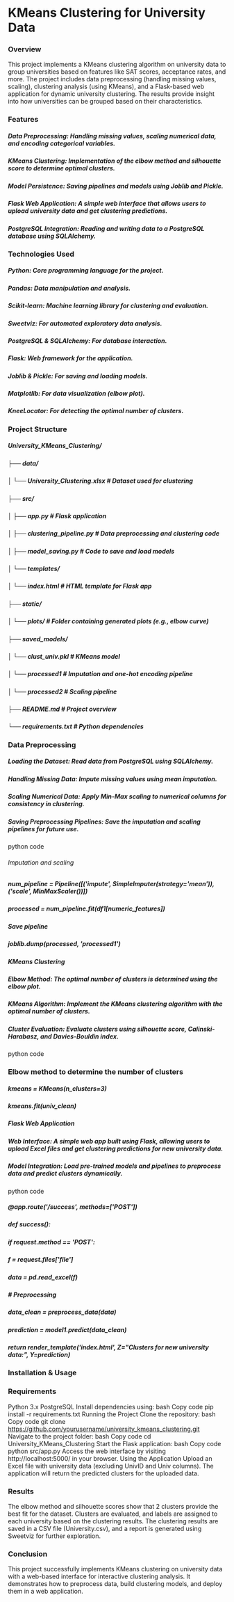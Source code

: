 # KMeans Clustering for University Data

### Overview
This project implements a KMeans clustering algorithm on university data to group universities based on features like SAT scores, acceptance rates, and more. The project includes data preprocessing (handling missing values, scaling), clustering analysis (using KMeans), and a Flask-based web application for dynamic university clustering. The results provide insight into how universities can be grouped based on their characteristics.

### Features
##### Data Preprocessing: Handling missing values, scaling numerical data, and encoding categorical variables.
##### KMeans Clustering: Implementation of the elbow method and silhouette score to determine optimal clusters.
##### Model Persistence: Saving pipelines and models using Joblib and Pickle.
##### Flask Web Application: A simple web interface that allows users to upload university data and get clustering predictions.
##### PostgreSQL Integration: Reading and writing data to a PostgreSQL database using SQLAlchemy.

### Technologies Used
##### Python: Core programming language for the project.
##### Pandas: Data manipulation and analysis.
##### Scikit-learn: Machine learning library for clustering and evaluation.
##### Sweetviz: For automated exploratory data analysis.
##### PostgreSQL & SQLAlchemy: For database interaction.
##### Flask: Web framework for the application.
##### Joblib & Pickle: For saving and loading models.
##### Matplotlib: For data visualization (elbow plot).
##### KneeLocator: For detecting the optimal number of clusters.

### Project Structure
##### University_KMeans_Clustering/
##### ├── data/
##### │   └── University_Clustering.xlsx  # Dataset used for clustering
##### ├── src/
##### │   ├── app.py                      # Flask application
##### │   ├── clustering_pipeline.py       # Data preprocessing and clustering code
##### │   ├── model_saving.py              # Code to save and load models
##### │   └── templates/
##### │       └── index.html               # HTML template for Flask app
##### ├── static/
##### │   └── plots/                       # Folder containing generated plots (e.g., elbow curve)
##### ├── saved_models/
##### │   └── clust_univ.pkl               # KMeans model
##### │   └── processed1                   # Imputation and one-hot encoding pipeline
##### │   └── processed2                   # Scaling pipeline
##### ├── README.md                        # Project overview
##### └── requirements.txt                 # Python dependencies

### Data Preprocessing
##### Loading the Dataset: Read data from PostgreSQL using SQLAlchemy.
##### Handling Missing Data: Impute missing values using mean imputation.
##### Scaling Numerical Data: Apply Min-Max scaling to numerical columns for consistency in clustering.
##### Saving Preprocessing Pipelines: Save the imputation and scaling pipelines for future use.
python code
###### Imputation and scaling
##### num_pipeline = Pipeline([('impute', SimpleImputer(strategy='mean')), ('scale', MinMaxScaler())])
##### processed = num_pipeline.fit(df1[numeric_features])

##### Save pipeline
##### joblib.dump(processed, 'processed1')
##### KMeans Clustering
##### Elbow Method: The optimal number of clusters is determined using the elbow plot.
##### KMeans Algorithm: Implement the KMeans clustering algorithm with the optimal number of clusters.
##### Cluster Evaluation: Evaluate clusters using silhouette score, Calinski-Harabasz, and Davies-Bouldin index.
python code
### Elbow method to determine the number of clusters
##### kmeans = KMeans(n_clusters=3)
##### kmeans.fit(univ_clean)
##### Flask Web Application
##### Web Interface: A simple web app built using Flask, allowing users to upload Excel files and get clustering predictions for new university data.
##### Model Integration: Load pre-trained models and pipelines to preprocess data and predict clusters dynamically.
python code
##### @app.route('/success', methods=['POST'])
##### def success():
#####     if request.method == 'POST':
#####         f = request.files['file']
#####         data = pd.read_excel(f)
#####         # Preprocessing
#####         data_clean = preprocess_data(data)
#####         prediction = model1.predict(data_clean)
#####         return render_template('index.html', Z="Clusters for new university data:", Y=prediction)

### Installation & Usage
### Requirements
Python 3.x
PostgreSQL
Install dependencies using:
bash
Copy code
pip install -r requirements.txt
Running the Project
Clone the repository:
bash
Copy code
git clone https://github.com/yourusername/university_kmeans_clustering.git
Navigate to the project folder:
bash
Copy code
cd University_KMeans_Clustering
Start the Flask application:
bash
Copy code
python src/app.py
Access the web interface by visiting http://localhost:5000/ in your browser.
Using the Application
Upload an Excel file with university data (excluding UnivID and Univ columns).
The application will return the predicted clusters for the uploaded data.

### Results
The elbow method and silhouette scores show that 2 clusters provide the best fit for the dataset.
Clusters are evaluated, and labels are assigned to each university based on the clustering results.
The clustering results are saved in a CSV file (University.csv), and a report is generated using Sweetviz for further exploration.

### Conclusion
This project successfully implements KMeans clustering on university data with a web-based interface for interactive clustering analysis. It demonstrates how to preprocess data, build clustering models, and deploy them in a web application.

